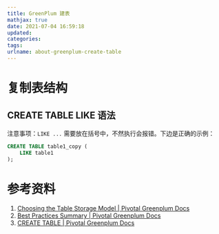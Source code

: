 ```yaml
---
title: GreenPlum 建表
mathjax: true
date: 2021-07-04 16:59:18
updated:
categories:
tags:
urlname: about-greenplum-create-table
---
```




<!-- more -->



# 复制表结构

## CREATE TABLE LIKE 语法

注意事项：`LIKE ...` 需要放在括号中，不然执行会报错。下边是正确的示例：

```sql
CREATE TABLE table1_copy (
    LIKE table1
);
```





# 参考资料

1. [Choosing the Table Storage Model | Pivotal Greenplum Docs](https://gpdb.docs.pivotal.io/6-3/admin_guide/ddl/ddl-storage.html#topic38)
2. [Best Practices Summary | Pivotal Greenplum Docs](https://gpdb.docs.pivotal.io/6-3/best_practices/summary.html)
3. [CREATE TABLE | Pivotal Greenplum Docs](https://gpdb.docs.pivotal.io/6-3/ref_guide/sql_commands/CREATE_TABLE.html)